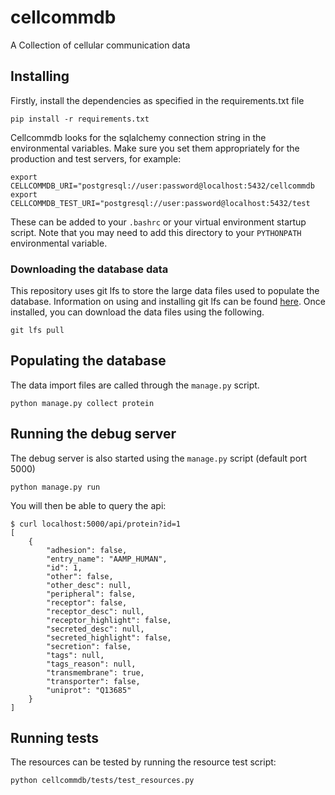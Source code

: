 # cellcommdb

A Collection of cellular communication data

## Installing

Firstly, install the dependencies as specified in the requirements.txt file

    pip install -r requirements.txt

Cellcommdb looks for the sqlalchemy connection string in the environmental variables.
Make sure you set them appropriately for the production and test servers, for example:

    export CELLCOMMDB_URI="postgresql://user:password@localhost:5432/cellcommdb
    export CELLCOMMDB_TEST_URI="postgresql://user:password@localhost:5432/test

These can be added to your `.bashrc` or your virtual environment startup script.
Note that you may need to add this directory to your `PYTHONPATH` environmental variable.

### Downloading the database data

This repository uses git lfs to store the large data files used to populate the database.
Information on using and installing git lfs can be found [here](https://git-lfs.github.com/).
Once installed, you can download the data files using the following.

    git lfs pull
    
## Populating the database

The data import files are called through the `manage.py` script.

    python manage.py collect protein
    
## Running the debug server

The debug server is also started using the `manage.py` script (default port 5000)

    python manage.py run

You will then be able to query the api:

    $ curl localhost:5000/api/protein?id=1
    [
        {
            "adhesion": false,
            "entry_name": "AAMP_HUMAN",
            "id": 1,
            "other": false,
            "other_desc": null,
            "peripheral": false,
            "receptor": false,
            "receptor_desc": null,
            "receptor_highlight": false,
            "secreted_desc": null,
            "secreted_highlight": false,
            "secretion": false,
            "tags": null,
            "tags_reason": null,
            "transmembrane": true,
            "transporter": false,
            "uniprot": "Q13685"
        }
    ]    


## Running tests

The resources can be tested by running the resource test script:

    python cellcommdb/tests/test_resources.py
